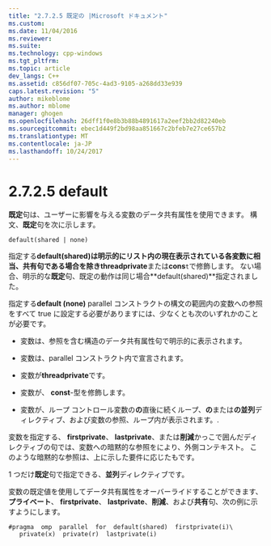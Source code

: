 ```yaml
---
title: "2.7.2.5 既定の |Microsoft ドキュメント"
ms.custom: 
ms.date: 11/04/2016
ms.reviewer: 
ms.suite: 
ms.technology: cpp-windows
ms.tgt_pltfrm: 
ms.topic: article
dev_langs: C++
ms.assetid: c856df07-705c-4ad3-9105-a268dd33e939
caps.latest.revision: "5"
author: mikeblome
ms.author: mblome
manager: ghogen
ms.openlocfilehash: 26dff1f0e8b3b88b4891617a2eef2bb2d82240eb
ms.sourcegitcommit: ebec1d449f2bd98aa851667c2bfeb7e27ce657b2
ms.translationtype: MT
ms.contentlocale: ja-JP
ms.lasthandoff: 10/24/2017
---
```

# <a name="2725-default"></a>2.7.2.5 default
**既定**句は、ユーザーに影響を与える変数のデータ共有属性を使用できます。 構文、**既定**句を次に示します。  
  
```  
default(shared | none)  
```  
  
 指定する**default(shared)**は明示的にリスト内の現在表示されている各変数に相当、**共有**句である場合を除き**threadprivate**または**cons**`t`で修飾します。 ない場合、明示的な**既定**句、既定の動作は同じ場合**default(shared)**指定されました。  
  
 指定する**default (none)** parallel コンストラクトの構文の範囲内の変数への参照をすべて true に設定する必要がありますには、少なくとも次のいずれかのことが必要です。  
  
-   変数は、参照を含む構造のデータ共有属性句で明示的に表示されます。  
  
-   変数は、parallel コンストラクト内で宣言されます。  
  
-   変数が**threadprivate**です。  
  
-   変数が、 **const**-型を修飾します。  
  
-   変数が、ループ コントロール変数の**の**直後に続くループ、**の**または**の並列**ディレクティブ、および変数の参照、ループ内が表示されます。.  
  
 変数を指定する、 **firstprivate**、 **lastprivate**、または**削減**かっこで囲んだディレクティブの句では、変数への暗黙的な参照をにより、外側コンテキスト。 このような暗黙的な参照は、上に示した要件に応じたもです。  
  
 1 つだけ**既定**句で指定できる、**並列**ディレクティブです。  
  
 変数の既定値を使用してデータ共有属性をオーバーライドすることができます、**プライベート**、 **firstprivate**、 **lastprivate**、**削減**、および**共有**句、次の例に示すようにします。  
  
```  
#pragma  omp  parallel  for  default(shared)  firstprivate(i)\  
   private(x)  private(r)  lastprivate(i)  
```